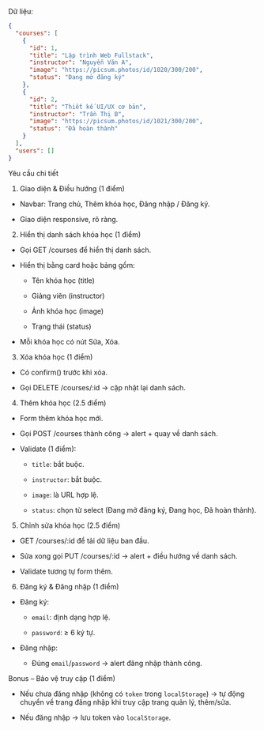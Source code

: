 Dữ liệu:

```json
{
  "courses": [
    {
      "id": 1,
      "title": "Lập trình Web Fullstack",
      "instructor": "Nguyễn Văn A",
      "image": "https://picsum.photos/id/1020/300/200",
      "status": "Đang mở đăng ký"
    },
    {
      "id": 2,
      "title": "Thiết kế UI/UX cơ bản",
      "instructor": "Trần Thị B",
      "image": "https://picsum.photos/id/1021/300/200",
      "status": "Đã hoàn thành"
    }
  ],
  "users": []
}
```


Yêu cầu chi tiết

1. Giao diện & Điều hướng (1 điểm)

- Navbar: Trang chủ, Thêm khóa học, Đăng nhập / Đăng ký.

- Giao diện responsive, rõ ràng.

2. Hiển thị danh sách khóa học (1 điểm)

- Gọi GET /courses để hiển thị danh sách.

- Hiển thị bằng card hoặc bảng gồm:

  - Tên khóa học (title)

  - Giảng viên (instructor)

  - Ảnh khóa học (image)

  - Trạng thái (status)

- Mỗi khóa học có nút Sửa, Xóa.

3. Xóa khóa học (1 điểm)

- Có confirm() trước khi xóa.

- Gọi DELETE /courses/:id → cập nhật lại danh sách.

4. Thêm khóa học (2.5 điểm)

- Form thêm khóa học mới.

- Gọi POST /courses thành công → alert + quay về danh sách.

- Validate (1 điểm):

  - `title`: bắt buộc.

  - `instructor`: bắt buộc.

  - `image`: là URL hợp lệ.

  - `status`: chọn từ select (Đang mở đăng ký, Đang học, Đã hoàn thành).

5. Chỉnh sửa khóa học (2.5 điểm)

- GET /courses/:id để tải dữ liệu ban đầu.

- Sửa xong gọi PUT /courses/:id → alert + điều hướng về danh sách.

- Validate tương tự form thêm.

6. Đăng ký & Đăng nhập (1 điểm)

- Đăng ký:

  - `email`: định dạng hợp lệ.

  - `password`: ≥ 6 ký tự.

- Đăng nhập:

  - Đúng `email`/`password` → alert đăng nhập thành công.

Bonus – Bảo vệ truy cập (1 điểm)

- Nếu chưa đăng nhập (không có `token` trong `localStorage`) → tự động chuyển về trang đăng nhập khi truy cập trang quản lý, thêm/sửa.

- Nếu đăng nhập → lưu token vào `localStorage`.


